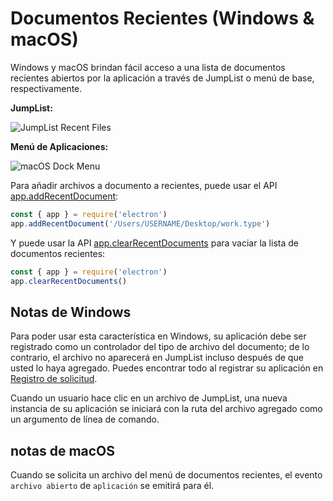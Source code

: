 # Documentos Recientes (Windows & macOS)

Windows y macOS brindan fácil acceso a una lista de documentos recientes abiertos por la aplicación a través de JumpList o menú de base, respectivamente.

**JumpList:**

![JumpList Recent Files](https://cloud.githubusercontent.com/assets/2289/23446924/11a27b98-fdfc-11e6-8485-cc3b1e86b80a.png)

**Menú de Aplicaciones:**

![macOS Dock Menu](https://cloud.githubusercontent.com/assets/639601/5069610/2aa80758-6e97-11e4-8cfb-c1a414a10774.png)

Para añadir archivos a documento a recientes, puede usar el API [app.addRecentDocument](../api/app.md#appaddrecentdocumentpath-macos-windows):

```javascript
const { app } = require('electron')
app.addRecentDocument('/Users/USERNAME/Desktop/work.type')
```

Y puede usar la API [app.clearRecentDocuments](../api/app.md#appclearrecentdocuments-macos-windows) para vaciar la lista de documentos recientes:

```javascript
const { app } = require('electron')
app.clearRecentDocuments()
```

## Notas de Windows

Para poder usar esta característica en Windows, su aplicación debe ser registrado como un controlador del tipo de archivo del documento; de lo contrario, el archivo no aparecerá en JumpList incluso después de que usted lo haya agregado. Puedes encontrar todo al registrar su aplicación en [Registro de solicitud](https://msdn.microsoft.com/en-us/library/cc144104(VS.85).aspx).

Cuando un usuario hace clic en un archivo de JumpList, una nueva instancia de su aplicación se iniciará con la ruta del archivo agregado como un argumento de línea de comando.

## notas de macOS

Cuando se solicita un archivo del menú de documentos recientes, el evento `archivo abierto` de `aplicación` se emitirá para él.